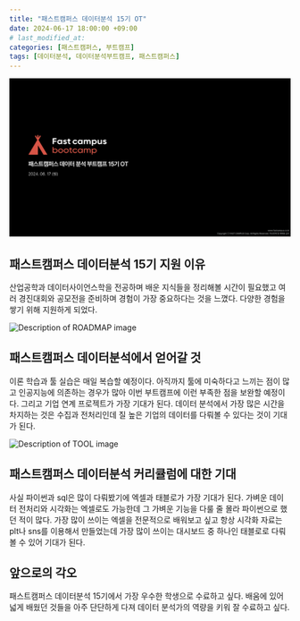 ```yaml
---
title: "패스트캠퍼스 데이터분석 15기 OT"
date: 2024-06-17 18:00:00 +09:00 
# last_modified_at:
categories: [패스트캠퍼스, 부트캠프]
tags: [데이터분석, 데이터분석부트캠프, 패스트캠퍼스]
---
```


<img src="/assets/images/OT.png" alt="Description of OT image">

## 패스트캠퍼스 데이터분석 15기 지원 이유
산업공학과 데이터사이언스학을 전공하며 배운 지식들을 정리해볼 시간이 필요했고 여러 경진대회와 공모전을 준비하며 경험이 가장 중요하다는 것을 느꼈다. 다양한 경험을 쌓기 위해 지원하게 되었다.

<img src="{{ site.baseurl }}/assets/images/ROADMAP.png" alt="Description of ROADMAP image">

## 패스트캠퍼스 데이터분석에서 얻어갈 것
이론 학습과 툴 실습은 매일 복습할 예정이다. 아직까지 툴에 미숙하다고 느끼는 점이 많고 인공지능에 의존하는 경우가 많아 이번 부트캠프에 이런 부족한 점을 보완할 예정이다.
그리고 기업 연계 프로젝트가 가장 기대가 된다. 데이터 분석에서 가장 많은 시간을 차지하는 것은 수집과 전처리인데 질 높은 기업의 데이터를 다뤄볼 수 있다는 것이 기대가 된다.

<img src="{{ site.baseurl }}/assets/images/TOOL.png" alt="Description of TOOL image">

## 패스트캠퍼스 데이터분석 커리큘럼에 대한 기대
사실 파이썬과 sql은 많이 다뤄봤기에 엑셀과 태블로가 가장 기대가 된다. 가벼운 데이터 전처리와 시각화는 엑셀로도 가능한데 그 가벼운 기능을 다룰 줄 몰라 파이썬으로 했던 적이 많다. 가장 많이 쓰이는 엑셀을 전문적으로 배워보고 싶고 항상 시각화 자료는 plt나 sns를 이용해서 만들었는데 가장 많이 쓰이는 대시보드 중 하나인 태블로로 다뤄볼 수 있어 기대가 된다.

## 앞으로의 각오
패스트캠퍼스 데이터분석 15기에서 가장 우수한 학생으로 수료하고 싶다. 배움에 있어 넓게 배웠던 것들을 아주 단단하게 다져 데이터 분석가의 역량을 키워 잘 수료하고 싶다.